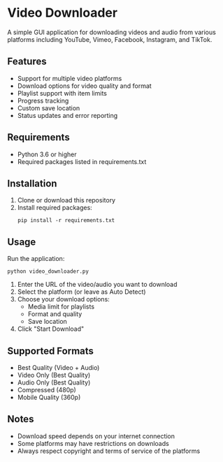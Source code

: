 # Video Downloader

A simple GUI application for downloading videos and audio from various platforms including YouTube, Vimeo, Facebook, Instagram, and TikTok.

## Features

- Support for multiple video platforms
- Download options for video quality and format
- Playlist support with item limits
- Progress tracking
- Custom save location
- Status updates and error reporting

## Requirements

- Python 3.6 or higher
- Required packages listed in requirements.txt

## Installation

1. Clone or download this repository
2. Install required packages:
   ```
   pip install -r requirements.txt
   ```

## Usage

Run the application:
```
python video_downloader.py
```

1. Enter the URL of the video/audio you want to download
2. Select the platform (or leave as Auto Detect)
3. Choose your download options:
   - Media limit for playlists
   - Format and quality
   - Save location
4. Click "Start Download"

## Supported Formats

- Best Quality (Video + Audio)
- Video Only (Best Quality)
- Audio Only (Best Quality)
- Compressed (480p)
- Mobile Quality (360p)

## Notes

- Download speed depends on your internet connection
- Some platforms may have restrictions on downloads
- Always respect copyright and terms of service of the platforms
